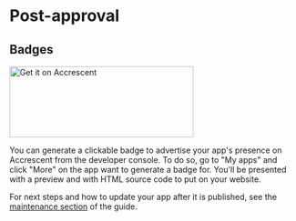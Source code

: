 # Post-approval

## Badges

<img
    src="https://accrescent.app/badges/get-it-on.png"
    alt="Get it on Accrescent"
    width="323"
    height="125">

You can generate a clickable badge to advertise your app's presence on
Accrescent from the developer console. To do so, go to "My apps" and click
"More" on the app want to generate a badge for. You'll be presented with a
preview and with HTML source code to put on your website.

For next steps and how to update your app after it is published, see the [maintenance section] of
the guide.

[maintenance section]: ../maintenance
